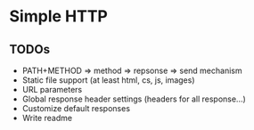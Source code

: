# Simple HTTP

## TODOs
  - PATH+METHOD => method => repsonse => send mechanism
  - Static file support (at least html, cs, js, images)
  - URL parameters
  - Global response header settings (headers for all response...)
  - Customize default responses
  - Write readme